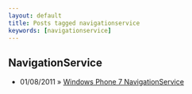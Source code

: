 ```yaml
---
layout: default
title: Posts tagged navigationservice
keywords: [navigationservice]
---
```

<h2 class="category">NavigationService</h2>
<ul class="posts">
<li>
<p>
<span class="date">01/08/2011</span> &raquo; 
<a href="/blog/windows-phone-7-navigationservice">Windows Phone 7 NavigationService</a>
</p>
</li> 
</ul>
